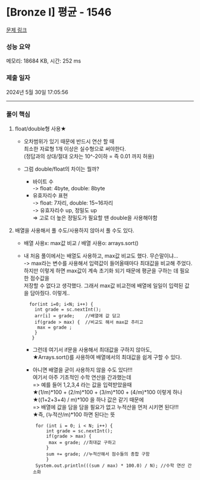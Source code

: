 # [Bronze I] 평균 - 1546 

[문제 링크](https://www.acmicpc.net/problem/1546) 

### 성능 요약

메모리: 18684 KB, 시간: 252 ms

### 제출 일자

2024년 5월 30일 17:05:56

-------------------------- ------------------------------
### 풀이 핵심
1. float/double형 사용★<br>
   - 오차범위가 있기 때문에 반드시 연산 할 때<br>
     최소한 자료형 1개 이상은 실수형으로 써야한다.<br>
     (정답과의 상대/절대 오차는 10^-2이하 = 즉 0.01 까지 허용)<br>
     
   - 그럼 double/float의 차이는 뭘까?<br>
     
      - 바이트 수<br>
        -> float: 4byte, double: 8byte
      - 유효자리수 표현<br>
        -> float: 7자리, double: 15~16자리<br>
        -> 유효자리수 up, 정밀도 up<br>
        => 고로 더 높은 정밀도가 필요할 땐 double을 사용해야함<br>

2. 배열을 사용해서 풀 수도/사용하지 않아서 풀 수도 있다.
   - 배열 사용x: max값 비교 / 배열 사용o: arrays.sort() 
   - 내 처음 풀이에서는 배열도 사용하고, max값 비교도 했다. 무슨말이냐...<br>
     -> max라는 변수를 사용해서 입력값이 들어올때마다 최대값을 비교해 주었다.<br>
        하지만 이렇게 하면 max값이 계속 초기화 되기 때문에 평균을 구하는 데 필요한 점수값을<br>
        저장할 수 없다고 생각했다. 그래서 max값 비교전에 배열에 일일이 입력된 값을 담아줬다. 이렇게.. <br>

           for(int i=0; i<N; i++) {
             int grade = sc.nextInt();
             arr[i] = grade;    //배열에 값 담고
             if(grade > max) {  //비교도 해서 max값 추리고 
              max = grade ;
             }			
            }
     - 그런데 여기서 if문을 사용해서 최대값을 구하지 않아도,<br>
       ★Arrays.sort()를 사용하여 배열에서의 최대값을 쉽게 구할 수 있다.<br>
     - 아니면 배열을 굳이 사용하지 않을 수도 있다!!!<br>
       여기서 아주 기초적인 수학 연산을 간과했는데<br>
        => 예를 들어 1,2,3,4 라는 값을 입력받았을때<Br>
           ★(1/m)*100 + (2/m)*100 + (3/m)*100 + (4/m)*100 이렇게 하나<br> 
           ★((1+2+3+4) / m)*100 을 하나 값은 같기 때문에<br> 
        => 배열에 값을 담을 담을 필요가 없고 누적산을 먼저 시키면 된다!!!<br>
          ★즉, (누적산/m)*100 하면 된다는 뜻<br>

            for (int i = 0; i < N; i++) {
                int grade = sc.nextInt();  			
                if(grade > max) {
                 max = grade; //최대값 구하고
                }
                sum += grade; //누적산해서 점수들의 총합 구함
                }
            System.out.println(((sum / max) * 100.0) / N); //수학 연산 간소화
